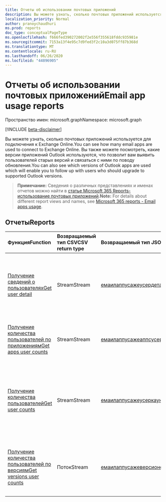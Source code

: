 ```yaml
---
title: Отчеты об использовании почтовых приложений
description: Вы можете узнать, сколько почтовых приложений используется для подключения к Exchange Online. Вы также можете посмотреть, какие версии приложений Outlook используются, что позволит вам выявить пользователей старых версий и связаться с ними по поводу обновления.
localization_priority: Normal
author: pranoychaudhuri
ms.prod: reports
doc_type: conceptualPageType
ms.openlocfilehash: f666fed390272002f2e556f355618fddc935981e
ms.sourcegitcommit: 7153a13f4e95c7d9fed3f2c10a3d075ff87b368d
ms.translationtype: MT
ms.contentlocale: ru-RU
ms.lasthandoff: 06/26/2020
ms.locfileid: "44896905"
---
```

# <a name="email-app-usage-reports"></a><span data-ttu-id="37324-104">Отчеты об использовании почтовых приложений</span><span class="sxs-lookup"><span data-stu-id="37324-104">Email app usage reports</span></span>

<span data-ttu-id="37324-105">Пространство имен: microsoft.graph</span><span class="sxs-lookup"><span data-stu-id="37324-105">Namespace: microsoft.graph</span></span>

[!INCLUDE [beta-disclaimer](../../includes/beta-disclaimer.md)]

<span data-ttu-id="37324-106">Вы можете узнать, сколько почтовых приложений используется для подключения к Exchange Online.</span><span class="sxs-lookup"><span data-stu-id="37324-106">You can see how many email apps are used to connect to Exchange Online.</span></span> <span data-ttu-id="37324-107">Вы также можете посмотреть, какие версии приложений Outlook используются, что позволит вам выявить пользователей старых версий и связаться с ними по поводу обновления.</span><span class="sxs-lookup"><span data-stu-id="37324-107">You can also see which versions of Outlook apps are used which will enable you to follow up with users who should upgrade to supported Outlook versions.</span></span>

> <span data-ttu-id="37324-108">**Примечание:** Сведения о различных представлениях и именах отчетов можно найти в [статье Microsoft 365 Reports-использование почтовых приложений](https://support.office.com/client/Email-apps-usage-c2ce12a2-934f-4dd4-ba65-49b02be4703d).</span><span class="sxs-lookup"><span data-stu-id="37324-108">**Note:** For details about different report views and names, see [Microsoft 365 reports - Email apps usage](https://support.office.com/client/Email-apps-usage-c2ce12a2-934f-4dd4-ba65-49b02be4703d).</span></span>

## <a name="reports"></a><span data-ttu-id="37324-109">Отчеты</span><span class="sxs-lookup"><span data-stu-id="37324-109">Reports</span></span>

| <span data-ttu-id="37324-110">Функция</span><span class="sxs-lookup"><span data-stu-id="37324-110">Function</span></span>                                 | <span data-ttu-id="37324-111">Возвращаемый тип CSV</span><span class="sxs-lookup"><span data-stu-id="37324-111">CSV return type</span></span> | <span data-ttu-id="37324-112">Возвращаемый тип JSON</span><span class="sxs-lookup"><span data-stu-id="37324-112">JSON return type</span></span>                         | <span data-ttu-id="37324-113">Описание</span><span class="sxs-lookup"><span data-stu-id="37324-113">Description</span></span>                              |
| :--------------------------------------- | :-------------- | :--------------------------------------- | ---------------------------------------- |
| [<span data-ttu-id="37324-114">Получение сведений о пользователях</span><span class="sxs-lookup"><span data-stu-id="37324-114">Get user detail</span></span>](../api/reportroot-getemailappusageuserdetail.md) | <span data-ttu-id="37324-115">Stream</span><span class="sxs-lookup"><span data-stu-id="37324-115">Stream</span></span>          | [<span data-ttu-id="37324-116">емаилаппусажеусердетаил</span><span class="sxs-lookup"><span data-stu-id="37324-116">emailAppUsageUserDetail</span></span>](../resources/emailappusageuserdetail.md) | <span data-ttu-id="37324-117">Узнайте, какие действия пользователи выполняли в различных почтовых приложениях.</span><span class="sxs-lookup"><span data-stu-id="37324-117">Get details about which activities users performed on the various email apps.</span></span> |
| [<span data-ttu-id="37324-118">Получение количества пользователей по приложениям</span><span class="sxs-lookup"><span data-stu-id="37324-118">Get apps user counts</span></span>](../api/reportroot-getemailappusageappsusercounts.md) | <span data-ttu-id="37324-119">Stream</span><span class="sxs-lookup"><span data-stu-id="37324-119">Stream</span></span>          | [<span data-ttu-id="37324-120">емаилаппусажеаппсусеркаунтс</span><span class="sxs-lookup"><span data-stu-id="37324-120">emailAppUsageAppsUserCounts</span></span>](../resources/emailappusageappsusercounts.md) | <span data-ttu-id="37324-121">Узнайте, сколько уникальных пользователей у каждого почтового приложения.</span><span class="sxs-lookup"><span data-stu-id="37324-121">Get the count of unique users per email app.</span></span> |
| [<span data-ttu-id="37324-122">Получение количества пользователей</span><span class="sxs-lookup"><span data-stu-id="37324-122">Get user counts</span></span>](../api/reportroot-getemailappusageusercounts.md) | <span data-ttu-id="37324-123">Stream</span><span class="sxs-lookup"><span data-stu-id="37324-123">Stream</span></span>          | [<span data-ttu-id="37324-124">емаилаппусажеусеркаунтс</span><span class="sxs-lookup"><span data-stu-id="37324-124">emailAppUsageUserCounts</span></span>](../resources/emailappusageusercounts.md) | <span data-ttu-id="37324-125">Узнайте, сколько уникальных пользователей подключалось к Exchange Online с помощью любого почтового приложения.</span><span class="sxs-lookup"><span data-stu-id="37324-125">Get the count of unique users that connected to Exchange Online using any email app.</span></span> |
| [<span data-ttu-id="37324-126">Получение количества пользователей по версиям</span><span class="sxs-lookup"><span data-stu-id="37324-126">Get versions user counts</span></span>](../api/reportroot-getemailappusageversionsusercounts.md) | <span data-ttu-id="37324-127">Поток</span><span class="sxs-lookup"><span data-stu-id="37324-127">Stream</span></span>          | [<span data-ttu-id="37324-128">емаилаппусажеверсионсусеркаунтс</span><span class="sxs-lookup"><span data-stu-id="37324-128">emailAppUsageVersionsUserCounts</span></span>](../resources/emailappusageversionsusercounts.md) | <span data-ttu-id="37324-129">Узнайте, сколько уникальных пользователей у каждой версии Outlook для компьютера.</span><span class="sxs-lookup"><span data-stu-id="37324-129">Get the count of unique users by Outlook desktop version.</span></span> |
